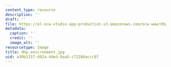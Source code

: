 ```yaml
---
content_type: resource
description: ''
draft: ''
file: https://ol-ocw-studio-app-production.s3.amazonaws.com/ocw-www/dhp_environment.jpg
metadata:
  caption: ''
  credit: ''
  image_alt: ''
resourcetype: Image
title: dhp_environment.jpg
uid: a30b1157-d92a-4ded-9aa5-c72286accc8f
---
```

